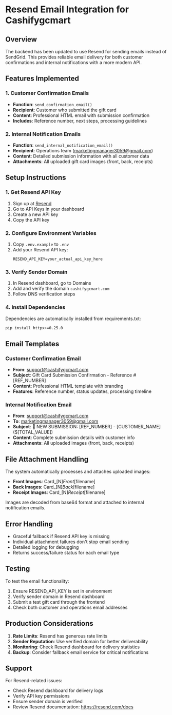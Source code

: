 # Resend Email Integration for Cashifygcmart

## Overview
The backend has been updated to use Resend for sending emails instead of SendGrid. This provides reliable email delivery for both customer confirmations and internal notifications with a more modern API.

## Features Implemented

### 1. Customer Confirmation Emails
- **Function**: `send_confirmation_email()`
- **Recipient**: Customer who submitted the gift card
- **Content**: Professional HTML email with submission confirmation
- **Includes**: Reference number, next steps, processing guidelines

### 2. Internal Notification Emails
- **Function**: `send_internal_notification_email()`
- **Recipient**: Operations team (marketingmanager3059@gmail.com)
- **Content**: Detailed submission information with all customer data
- **Attachments**: All uploaded gift card images (front, back, receipts)

## Setup Instructions

### 1. Get Resend API Key
1. Sign up at [Resend](https://resend.com/)
2. Go to API Keys in your dashboard
3. Create a new API key
4. Copy the API key

### 2. Configure Environment Variables
1. Copy `.env.example` to `.env`
2. Add your Resend API key:
   ```
   RESEND_API_KEY=your_actual_api_key_here
   ```

### 3. Verify Sender Domain
1. In Resend dashboard, go to Domains
2. Add and verify the domain `cashifygcmart.com`
3. Follow DNS verification steps

### 4. Install Dependencies
Dependencies are automatically installed from requirements.txt:
```bash
pip install httpx>=0.25.0
```

## Email Templates

### Customer Confirmation Email
- **From**: support@cashifygcmart.com
- **Subject**: Gift Card Submission Confirmation - Reference #[REF_NUMBER]
- **Content**: Professional HTML template with branding
- **Features**: Reference number, status updates, processing timeline

### Internal Notification Email
- **From**: support@cashifygcmart.com
- **To**: marketingmanager3059@gmail.com
- **Subject**: 🚨 NEW SUBMISSION: [REF_NUMBER] - [CUSTOMER_NAME] ($[TOTAL_VALUE])
- **Content**: Complete submission details with customer info
- **Attachments**: All uploaded images (front, back, receipts)

## File Attachment Handling

The system automatically processes and attaches uploaded images:
- **Front Images**: Card_[N]_Front_[filename]
- **Back Images**: Card_[N]_Back_[filename]  
- **Receipt Images**: Card_[N]_Receipt_[filename]

Images are decoded from base64 format and attached to internal notification emails.

## Error Handling

- Graceful fallback if Resend API key is missing
- Individual attachment failures don't stop email sending
- Detailed logging for debugging
- Returns success/failure status for each email type

## Testing

To test the email functionality:
1. Ensure RESEND_API_KEY is set in environment
2. Verify sender domain in Resend dashboard
3. Submit a test gift card through the frontend
4. Check both customer and operations email addresses

## Production Considerations

1. **Rate Limits**: Resend has generous rate limits
2. **Sender Reputation**: Use verified domain for better deliverability
3. **Monitoring**: Check Resend dashboard for delivery statistics
4. **Backup**: Consider fallback email service for critical notifications

## Support

For Resend-related issues:
- Check Resend dashboard for delivery logs
- Verify API key permissions
- Ensure sender domain is verified
- Review Resend documentation: https://resend.com/docs